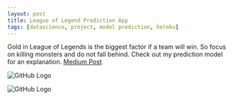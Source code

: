 ```yaml
---
layout: post
title: League of Legend Prediction App 
tags: [datascience, project, model prediction, heroku]
---
```

Gold in League of Legends is the biggest factor if a team will win. So focus on killing monsters and do not fall behind. Check out my prediction model for an explanation.
[Medium Post](https://app-lol-predictions.herokuapp.com/)

![GitHub Logo]()

![GitHub Logo]()

